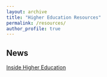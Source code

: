 ```yaml
---
layout: archive
title: "Higher Education Resources"
permalink: /resources/
author_profile: true
---
```


## News
[Inside Higher Education](https://www.insidehighered.com/)
